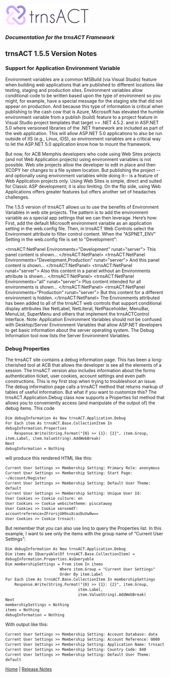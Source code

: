 ![Logo](../images/logo_default.png)  

### *Documentation for the trnsACT Framework*

## trnsACT 1.5.5 Version Notes

### Support for Application Environment Variable

Environment variables are a common MSBuild (via Visual Studio) feature when building web applications that are published to different locations like testing, staging and production sites. Environment variables allow conditional code to be written based upon the type of environment so you might, for example, have a special message for the staging site that did not appear on production. And because this type of information is critical when publishing to the cash cow that is Azure, Microsoft has elevated the humble environment variable from a publish (build) feature to a project feature in Visual Studio project templates that target >= .NET 4.5.2. and in ASP.NET 5.0 where versioned libraries of the .NET framework are included as part of the web application. This will allow ASP.NET 5.0 applications to also be run outside of IIS (e.g., Linux, iOS), so environment variables are a critical way to let the ASP.NET 5.0 application know how to mount the framework.

But now, for ACB Memphis developers who code using Web Sites projects (and not Web Application projects) using environment variables is not possible. Web site projects allow the developer to edit in place and then XCOPY her changes to a file system location. But publishing the project --and optionally using environment variables while doing it-- is a feature of Web Application projects only. Using Web Sites is simple, direct and suited for Classic ASP development; it is also limiting. On the flip side, using Web Applications offers greater features but offers another set of headaches challenges. 

The 1.5.5 version of trnsACT allows us to use the benefits of Environment Variables in web site projects. The pattern is to add the environment variable as a special app settings that we can then leverage. Here’s how:
First, add the default Microsoft environment variable as an application setting in the web.config file. 
<add key="ASPNET_ENV" value="Development" />
Then, in trnsACT Web Controls select the Environment attribute to filter control content. 
When the "ASPNET_ENV" Setting in the web.config file is set to "Development":

<trnsACT:NetPanel Environments="Development" runat="server">
        This panel content is shown...
</trnsACT:NetPanel>
<trnsACT:NetPanel Environments="Development,Production" runat="server">
        And this panel content is shown...
</trnsACT:NetPanel>
<trnsACT:NetPanel runat="server">
        Also this content in a panel without an Environments attribute is shown...
</trnsACT:NetPanel>
<trnsACT:NetPanel Environments="all" runat="server">
        Plus content intended for all environments is shown...
</trnsACT:NetPanel>
<trnsACT:NetPanel Environments="Production" runat="server">
        But this content for a different environment is hidden.
</trnsACT:NetPanel>
The Environments attributed has been added to all of the trnsACT web controls that support conditional display attributes like NetLabel, NetLiteral, NetPlaceholder, MenuBar, MenuList, SuperMenu and others that implement the trnsACTControl Interface. 
Note: Application Environment Variables should not be confused with Desktop/Server Environment Variables that allow ASP.NET developers to get basic information about the server operating system. The Debug Information tool now lists the Server Environment Variables.

### Debug Properties

The trnsACT site contains a debug information page. This has been a long-cherished tool at ACB that allows the developer is see all the elements of a session. The trnsACT version also includes information about the forms authentication ticket, user cookies, account settings and even path constructions. This is my first stop when trying to troubleshoot an issue. 
The debug information page calls a trnsACT method that returns markup of tables of useful information. But what if you want to customize this? The trnsACT.Application.Debug class now supports a Properties list method that allows you to conveniently access (and manipulate of the output of) the debug items.
This code

    Dim debugInformation As New trnsACT.Application.Debug
    For Each item As trnsACT.Base.CollectionItem In debugInformation.Properties
        Response.Write(String.Format("{0} >> {1}: {2}", item.Group, item.Label, item.ValueString).AddWebBreak)
    Next
    debugInformation = Nothing

will produce this rendered HTML like this:

    Current User Settings >> Membership Setting: Primary Role: anonymous
    Current User Settings >> Membership Setting: Start Page: ~/Account/Register
    Current User Settings >> Membership Setting: Default User Theme: default
    Current User Settings >> Membership Setting: Unique User Id: 
    User Cookies >> Cookie culture: en
    User Cookies >> Cookie websitetheme: piscataway
    User Cookies >> Cookie xeroxmdf: accountreference=ZFrorsjUH9suXcazDuVw0w==
    User Cookies >> Cookie trnsact: 

But remember that you can also use linq to query the Properties list. In this example, I want to see only the items with the group name of “Current User Settings”:

    Dim debugInformation As New trnsACT.Application.Debug
    Dim items As IQueryable(Of trnsACT.Base.CollectionItem) = debugInformation.Properties.AsQueryable
    Dim membershipSettings = From item In items
                            Where item.Group = "Current User Settings"
                            Order By item.Label
    For Each item As trnsACT.Base.CollectionItem In membershipSettings
        Response.Write(String.Format("{0} >> {1}: {2}", item.Group,
                                    item.Label,
                                    item.ValueString).AddWebBreak)
    Next
    membershipSettings = Nothing
    items = Nothing
    debugInformation = Nothing

With output like this:

    Current User Settings >> Membership Setting: Account Database: data
    Current User Settings >> Membership Setting: Account Reference: 0000
    Current User Settings >> Membership Setting: Application Name: trnsact
    Current User Settings >> Membership Setting: Country Code: 840
    Current User Settings >> Membership Setting: Default User Theme: default

[Home](../README.md) \| [Release Notes](releasenotes.md)